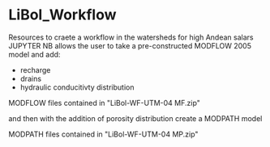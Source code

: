 # LiBol_Workflow
Resources to craete a workflow in the watersheds for high Andean salars
JUPYTER NB allows the user to take a pre-constructed MODFLOW 2005 model and add:

 - recharge
- drains
- hydraulic conducitivty distribution

MODFLOW files contained in "LiBol-WF-UTM-04 MF.zip"

and then with the addition of porosity distribution create a MODPATH model

MODPATH files contained in "LiBol-WF-UTM-04 MP.zip"
